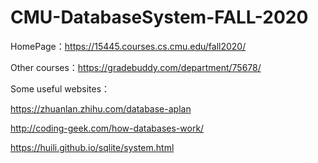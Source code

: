 # CMU-DatabaseSystem-FALL-2020

HomePage：https://15445.courses.cs.cmu.edu/fall2020/

Other courses：https://gradebuddy.com/department/75678/

Some useful websites：

https://zhuanlan.zhihu.com/database-aplan

http://coding-geek.com/how-databases-work/

https://huili.github.io/sqlite/system.html